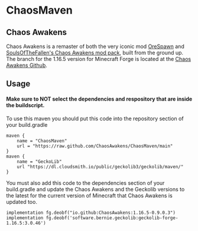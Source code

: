 # ChaosMaven
## Chaos Awakens
Chaos Awakens is a remaster of both the very iconic mod [OreSpawn](https://www.orespawn.com/download.html) and [SoulsOfTheFallen's Chaos Awakens mod pack](https://web.archive.org/web/20180314164908/http://www.dangerzonegame.net/mods.html), built from the ground up. The branch for the 1.16.5 version for Minecraft Forge is located at the [Chaos Awakens Github](https://github.com/ChaosAwakens/ChaosAwakens).

## Usage
#### Make sure to NOT select the dependencies and respository that are inside the buildscript.
To use this maven you should put this code into the repository section of your build.gradle

	maven {
		name = "ChaosMaven"
		url = "https://raw.github.com/ChaosAwakens/ChaosMaven/main"
	}
	maven {
		name = "GeckoLib"
		url "https://dl.cloudsmith.io/public/geckolib3/geckolib/maven/"
	}
    
You must also add this code to the dependencies section of your build.gradle and update the Chaos Awakens and the Geckolib versions to the latest for the current version of Minecraft that Chaos Awakens is updated too.

	implementation fg.deobf("io.github:ChaosAwakens:1.16.5-0.9.0.3")
	implementation fg.deobf('software.bernie.geckolib:geckolib-forge-1.16.5:3.0.46')
